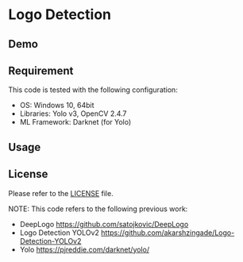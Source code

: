 Logo Detection
==============

## Demo

## Requirement

This code is tested with the following configuration:
- OS: Windows 10, 64bit
- Libraries: Yolo v3, OpenCV 2.4.7
- ML Framework: Darknet (for Yolo)

## Usage

## License

Please refer to the [LICENSE](/LICENSE.md) file.

NOTE: This code refers to the following previous work:
- DeepLogo
https://github.com/satojkovic/DeepLogo
- Logo Detection YOLOv2
https://github.com/akarshzingade/Logo-Detection-YOLOv2
- Yolo
https://pjreddie.com/darknet/yolo/
